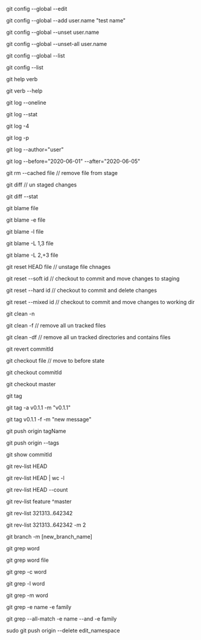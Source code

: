 git config --global --edit

git config --global --add user.name "test name"

git config --global --unset user.name 

git config --global --unset-all user.name

git config --global --list

git config --list

git help verb

git verb --help

git log --oneline

git log --stat

git log -4

git log -p

git log --author="user"

git log --before="2020-06-01"  --after="2020-06-05" 

git rm --cached file // remove file from stage

git diff // un staged changes

git diff --stat

git blame file

git blame -e file

git blame -l file

git blame -L 1,3 file

git blame -L 2,+3 file

git reset HEAD file // unstage file chnages

git reset --soft id // checkout to commit and move changes to staging

git reset --hard id // checkout to commit and delete changes

git reset --mixed id // checkout to commit and move changes to working dir


git clean -n 

git clean -f // remove all un tracked files

git clean -df // remove all un tracked directories and contains files

git revert commitId

git checkout file // move to before state

git checkout commitId

git checkout master

git tag

git tag -a v0.1.1 -m "v0.1.1"

git tag v0.1.1 -f -m "new message"

git push origin tagName

git push origin --tags

git show commitId

git rev-list HEAD

git rev-list HEAD | wc -l

git rev-list HEAD --count

git rev-list feature ^master

git rev-list 321313..642342

git rev-list 321313..642342 -m 2

git branch -m [new_branch_name]

git grep word

git grep word file

git grep -c word

git grep -l word

git grep -m word

git grep -e name -e family

git grep --all-match -e name --and -e family


sudo git push origin --delete edit_namespace
 